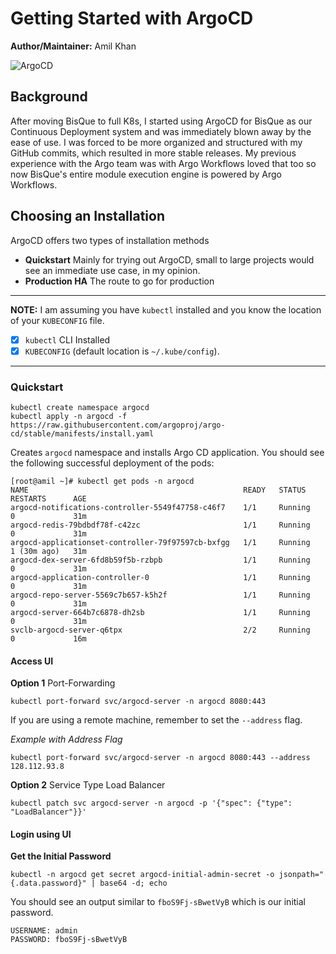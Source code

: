 # Getting Started with ArgoCD
**Author/Maintainer:** Amil Khan

![ArgoCD](https://argo-cd.readthedocs.io/en/stable/assets/argocd-ui.gif)

## Background

After moving BisQue to full K8s, I started using ArgoCD for BisQue as our Continuous Deployment system and was immediately blown away by the ease of use. I was forced to be more organized and structured with my GitHub commits, which resulted in more stable releases. My previous experience with the Argo team was with Argo Workflows loved that too so now BisQue's entire module execution engine is powered by Argo Workflows.


## Choosing an Installation

ArgoCD offers two types of installation methods

  - **Quickstart** Mainly for trying out ArgoCD, small to large projects would see an immediate use case, in my opinion.
  - **Production HA** The route to go for production

---
**NOTE:** I am assuming you have `kubectl` installed and you know the location of your `KUBECONFIG` file.

  - [x] `kubectl` CLI Installed
  - [x] `KUBECONFIG` (default location is `~/.kube/config`).
---


### Quickstart

```
kubectl create namespace argocd
kubectl apply -n argocd -f https://raw.githubusercontent.com/argoproj/argo-cd/stable/manifests/install.yaml
```

Creates `argocd` namespace and installs Argo CD application. You should see the following successful deployment of the pods:

```
[root@amil ~]# kubectl get pods -n argocd
NAME                                                READY   STATUS    RESTARTS      AGE
argocd-notifications-controller-5549f47758-c46f7    1/1     Running   0             31m
argocd-redis-79bdbdf78f-c42zc                       1/1     Running   0             31m
argocd-applicationset-controller-79f97597cb-bxfgg   1/1     Running   1 (30m ago)   31m
argocd-dex-server-6fd8b59f5b-rzbpb                  1/1     Running   0             31m
argocd-application-controller-0                     1/1     Running   0             31m
argocd-repo-server-5569c7b657-k5h2f                 1/1     Running   0             31m
argocd-server-664b7c6878-dh2sb                      1/1     Running   0             31m
svclb-argocd-server-q6tpx                           2/2     Running   0             16m
```


#### Access UI 

**Option 1** Port-Forwarding

```
kubectl port-forward svc/argocd-server -n argocd 8080:443
```
If you are using a remote machine, remember to set the `--address` flag.

_Example with Address Flag_
```
kubectl port-forward svc/argocd-server -n argocd 8080:443 --address 128.112.93.8
```

**Option 2** Service Type Load Balancer

```
kubectl patch svc argocd-server -n argocd -p '{"spec": {"type": "LoadBalancer"}}'
```

#### Login using UI

**Get the Initial Password**
```
kubectl -n argocd get secret argocd-initial-admin-secret -o jsonpath="{.data.password}" | base64 -d; echo
```
You should see an output similar to `fboS9Fj-sBwetVyB` which is our initial password.

```
USERNAME: admin
PASSWORD: fboS9Fj-sBwetVyB
```




